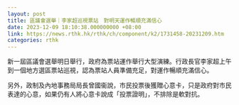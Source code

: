 ```yaml
---
layout: post
title: 區議會選舉｜李家超巡視票站　對明天運作暢順充滿信心
date: 2023-12-09 18:10:38.000000000 +08:00
link: https://news.rthk.hk/rthk/ch/component/k2/1731458-20231209.htm
categories: rthk
---
```


新一屆區議會選舉明日舉行，政府為票站運作舉行大型演練。行政長官李家超上午到一個地方選區票站巡視，認為票站人員準備充足，對運作暢順充滿信心。

另外，政制及內地事務局局長曾國衞說，市民投票後獲贈心意卡，只是政府對市民表達的心意，如果仍有人將心意卡說成「投票證明」，不排除是軟對抗。
